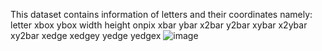 This dataset contains information of letters and their coordinates namely:
letter	xbox	ybox	width	height	onpix	xbar	ybar	x2bar	y2bar	xybar	x2ybar	xy2bar	xedge	xedgey	yedge	yedgex
![image](https://github.com/akshayjha96/Machine_Learning_Algorithms/assets/44994161/d33b1449-be43-4f01-a49e-dab910ea2eaa)
